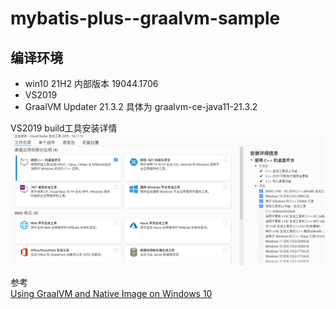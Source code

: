 # mybatis-plus--graalvm-sample
## 编译环境
- win10 21H2 内部版本 19044.1706
- VS2019
- GraalVM Updater 21.3.2  具体为 graalvm-ce-java11-21.3.2

VS2019 build工具安装详情
![x](./images/VS%20build%20Tool.png)

参考  
[Using GraalVM and Native Image on Windows 10](https://medium.com/graalvm/using-graalvm-and-native-image-on-windows-10-9954dc071311)
